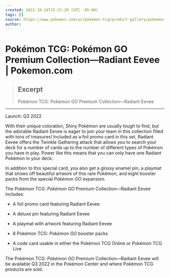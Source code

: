 ```yaml
---
created: 2022-10-14T15:21:29 (UTC -05:00)
tags: []
source: https://www.pokemon.com/us/pokemon-tcg/product-gallery/pokemon-go-premium-collection-radiant-eevee/
author: 
---
```


# Pokémon TCG: Pokémon GO Premium Collection—Radiant Eevee | Pokemon.com

> ## Excerpt
> Pokémon TCG: Pokémon GO Premium Collection—Radiant Eevee

---
Launch: Q3 2022

With their unique coloration, Shiny Pokémon are usually tough to find, but the adorable Radiant Eevee is eager to join your team in this collection filled with tons of treasures! Included as a foil promo card in this set, Radiant Eevee offers the Twinkle Gathering attack that allows you to search your deck for a number of cards up to the number of different types of Pokémon you have in play. Power like this means that you can only have one Radiant Pokémon in your deck.

In addition to this special card, you also get a glossy enamel pin, a playmat that shows off beautiful artwork of this rare Pokémon, and eight booster packs from the special _Pokémon GO_ expansion.

The Pokémon TCG: _Pokémon GO_ Premium Collection—Radiant Eevee includes:

-   A foil promo card featuring Radiant Eevee
    
-   A deluxe pin featuring Radiant Eevee
    
-   A playmat with artwork featuring Radiant Eevee
    
-   8 Pokémon TCG: _Pokémon GO_ booster packs
    
-   A code card usable in either the Pokémon TCG Online or Pokémon TCG Live
    

The Pokémon TCG: _Pokémon GO_ Premium Collection—Radiant Eevee will be available Q3 2022 in the Pokémon Center and where Pokémon TCG products are sold.
